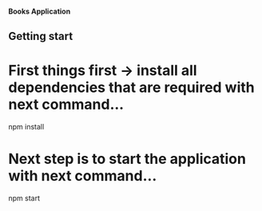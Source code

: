 #### Books Application

## Getting start
# First things first -> install all dependencies that are required with next command...
npm install
# Next step is to start the application with next command...
npm start
